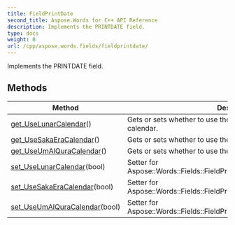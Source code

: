 ```yaml
---
title: FieldPrintDate
second_title: Aspose.Words for C++ API Reference
description: Implements the PRINTDATE field. 
type: docs
weight: 0
url: /cpp/aspose.words.fields/fieldprintdate/
---
```


Implements the PRINTDATE field. 

## Methods

| Method | Description |
| --- | --- |
| [get_UseLunarCalendar](./get_uselunarcalendar/)() | Gets or sets whether to use the Hijri Lunar or Hebrew Lunar calendar.  |
| [get_UseSakaEraCalendar](./get_usesakaeracalendar/)() | Gets or sets whether to use the Saka Era calendar.  |
| [get_UseUmAlQuraCalendar](./get_useumalquracalendar/)() | Gets or sets whether to use the Um-al-Qura calendar.  |
| [set_UseLunarCalendar](./set_uselunarcalendar/)(bool) | Setter for Aspose::Words::Fields::FieldPrintDate::get_UseLunarCalendar.  |
| [set_UseSakaEraCalendar](./set_usesakaeracalendar/)(bool) | Setter for Aspose::Words::Fields::FieldPrintDate::get_UseSakaEraCalendar.  |
| [set_UseUmAlQuraCalendar](./set_useumalquracalendar/)(bool) | Setter for Aspose::Words::Fields::FieldPrintDate::get_UseUmAlQuraCalendar.  |
